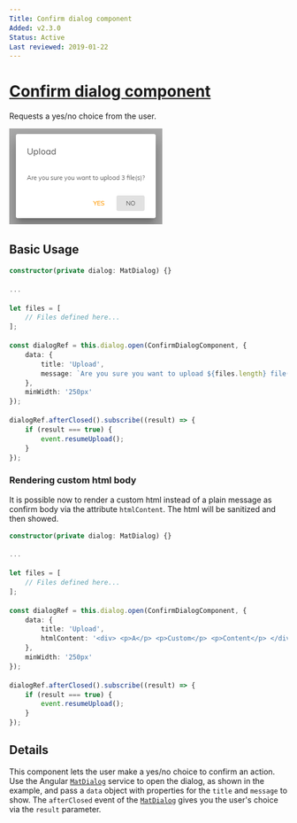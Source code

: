 ```yaml
---
Title: Confirm dialog component
Added: v2.3.0
Status: Active
Last reviewed: 2019-01-22
---
```


# [Confirm dialog component](../../../lib/content-services/dialogs/confirm.dialog.ts "Defined in confirm.dialog.ts")

Requests a yes/no choice from the user.

![Confirm dialog](../../docassets/images/ConfirmDialog.png)

## Basic Usage

```ts
constructor(private dialog: MatDialog) {}

...

let files = [
    // Files defined here...
];

const dialogRef = this.dialog.open(ConfirmDialogComponent, {
    data: {
        title: 'Upload',
        message: `Are you sure you want to upload ${files.length} file(s)?`
    },
    minWidth: '250px'
});

dialogRef.afterClosed().subscribe((result) => {
    if (result === true) {
        event.resumeUpload();
    }
});
```

### Rendering custom html body
It is possible now to render a custom html instead of a plain message as confirm body via the attribute `htmlContent`. The html will be sanitized and then showed. 


```ts
constructor(private dialog: MatDialog) {}

...

let files = [
    // Files defined here...
];

const dialogRef = this.dialog.open(ConfirmDialogComponent, {
    data: {
        title: 'Upload',
        htmlContent: '<div> <p>A</p> <p>Custom</p> <p>Content</p> </div>'
    },
    minWidth: '250px'
});

dialogRef.afterClosed().subscribe((result) => {
    if (result === true) {
        event.resumeUpload();
    }
});
```

## Details

This component lets the user make a yes/no choice to confirm an action. Use the
Angular [`MatDialog`](https://material.angular.io/components/dialog/overview)
service to open the dialog, as shown in the example, and pass a `data` object
with properties for the `title` and `message` to show. The `afterClosed` event
of the [`MatDialog`](https://material.angular.io/components/dialog/overview)
gives you the user's choice via the `result` parameter.
